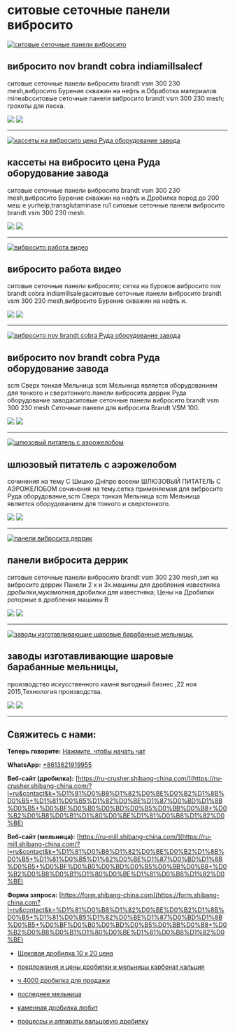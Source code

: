 # ситовые сеточные панели вибросито

<a href="https://swt.shibang-china.com/?l=ru&img&k=%D1%81%D0%B8%D1%82%D0%BE%D0%B2%D1%8B%D0%B5+%D1%81%D0%B5%D1%82%D0%BE%D1%87%D0%BD%D1%8B%D0%B5+%D0%BF%D0%B0%D0%BD%D0%B5%D0%BB%D0%B8+%D0%B2%D0%B8%D0%B1%D1%80%D0%BE%D1%81%D0%B8%D1%82%D0%BE" target="_blank">![ситовые сеточные панели вибросито](http://static.shibang-china.com/all-800x300/114.jpg)</a>

## вибросито nov brandt cobra indiamillsalecf
ситовые сеточные панели вибросито brandt vsm 300 230 mesh,вибросито Бурение скважин на нефть и.Обработка материалов mineabcситовые сеточные панели вибросито brandt vsm 300 230 mesh; грохоты для песка.


<a href="https://whatsapp.shibangsoft.com/WhatsApp.php" target="_blank" title="WhatsApp">![](http://static.shibang-china.com/icon/whatsapp.png)</a> <a href="https://swt.shibang-china.com/?l=ru&icon&k=%D1%81%D0%B8%D1%82%D0%BE%D0%B2%D1%8B%D0%B5+%D1%81%D0%B5%D1%82%D0%BE%D1%87%D0%BD%D1%8B%D0%B5+%D0%BF%D0%B0%D0%BD%D0%B5%D0%BB%D0%B8+%D0%B2%D0%B8%D0%B1%D1%80%D0%BE%D1%81%D0%B8%D1%82%D0%BE" target="_blank">![](http://static.shibang-china.com/icon/chat-ru.png)</a>

---

<a href="https://swt.shibang-china.com/?l=ru&img&k=%D1%81%D0%B8%D1%82%D0%BE%D0%B2%D1%8B%D0%B5+%D1%81%D0%B5%D1%82%D0%BE%D1%87%D0%BD%D1%8B%D0%B5+%D0%BF%D0%B0%D0%BD%D0%B5%D0%BB%D0%B8+%D0%B2%D0%B8%D0%B1%D1%80%D0%BE%D1%81%D0%B8%D1%82%D0%BE" target="_blank">![кассеты на вибросито цена Руда оборудование завода](http://static.shibang-china.com/all-800x300/781.jpg)</a>

## кассеты на вибросито цена Руда оборудование завода
ситовые сеточные панели вибросито brandt vsm 300 230 mesh,вибросито Бурение скважин на нефть и.Дробилка пород до 200 меш e yurhelp,transglutaminase ru1 ситовые сеточные панели вибросито brandt vsm 300 230 mesh.


<a href="https://whatsapp.shibangsoft.com/WhatsApp.php" target="_blank" title="WhatsApp">![](http://static.shibang-china.com/icon/whatsapp.png)</a> <a href="https://swt.shibang-china.com/?l=ru&icon&k=%D1%81%D0%B8%D1%82%D0%BE%D0%B2%D1%8B%D0%B5+%D1%81%D0%B5%D1%82%D0%BE%D1%87%D0%BD%D1%8B%D0%B5+%D0%BF%D0%B0%D0%BD%D0%B5%D0%BB%D0%B8+%D0%B2%D0%B8%D0%B1%D1%80%D0%BE%D1%81%D0%B8%D1%82%D0%BE" target="_blank">![](http://static.shibang-china.com/icon/chat-ru.png)</a>

---

<a href="https://swt.shibang-china.com/?l=ru&img&k=%D1%81%D0%B8%D1%82%D0%BE%D0%B2%D1%8B%D0%B5+%D1%81%D0%B5%D1%82%D0%BE%D1%87%D0%BD%D1%8B%D0%B5+%D0%BF%D0%B0%D0%BD%D0%B5%D0%BB%D0%B8+%D0%B2%D0%B8%D0%B1%D1%80%D0%BE%D1%81%D0%B8%D1%82%D0%BE" target="_blank">![вибросито работа видео](http://static.shibang-china.com/all-800x300/94.jpg)</a>

## вибросито работа видео
ситовые сеточные панели вибросито; сетка на буровое.вибросито nov brandt cobra indiamillsalegaситовые сеточные панели вибросито brandt vsm 300 230 mesh,вибросито Бурение скважин на нефть и.


<a href="https://whatsapp.shibangsoft.com/WhatsApp.php" target="_blank" title="WhatsApp">![](http://static.shibang-china.com/icon/whatsapp.png)</a> <a href="https://swt.shibang-china.com/?l=ru&icon&k=%D1%81%D0%B8%D1%82%D0%BE%D0%B2%D1%8B%D0%B5+%D1%81%D0%B5%D1%82%D0%BE%D1%87%D0%BD%D1%8B%D0%B5+%D0%BF%D0%B0%D0%BD%D0%B5%D0%BB%D0%B8+%D0%B2%D0%B8%D0%B1%D1%80%D0%BE%D1%81%D0%B8%D1%82%D0%BE" target="_blank">![](http://static.shibang-china.com/icon/chat-ru.png)</a>

---

<a href="https://swt.shibang-china.com/?l=ru&img&k=%D1%81%D0%B8%D1%82%D0%BE%D0%B2%D1%8B%D0%B5+%D1%81%D0%B5%D1%82%D0%BE%D1%87%D0%BD%D1%8B%D0%B5+%D0%BF%D0%B0%D0%BD%D0%B5%D0%BB%D0%B8+%D0%B2%D0%B8%D0%B1%D1%80%D0%BE%D1%81%D0%B8%D1%82%D0%BE" target="_blank">![вибросито nov brandt cobra Руда оборудование завода](http://static.shibang-china.com/all-800x300/442.jpg)</a>

## вибросито nov brandt cobra Руда оборудование завода
scm Сверх тонкая Мельница scm Мельница является оборудованием для тонкого и сверхтонкого.панели вибросита деррик Руда оборудование заводаситовые сеточные панели вибросито brandt vsm 300 230 mesh Сеточные панели для вибросита Brandt VSM 100.


<a href="https://whatsapp.shibangsoft.com/WhatsApp.php" target="_blank" title="WhatsApp">![](http://static.shibang-china.com/icon/whatsapp.png)</a> <a href="https://swt.shibang-china.com/?l=ru&icon&k=%D1%81%D0%B8%D1%82%D0%BE%D0%B2%D1%8B%D0%B5+%D1%81%D0%B5%D1%82%D0%BE%D1%87%D0%BD%D1%8B%D0%B5+%D0%BF%D0%B0%D0%BD%D0%B5%D0%BB%D0%B8+%D0%B2%D0%B8%D0%B1%D1%80%D0%BE%D1%81%D0%B8%D1%82%D0%BE" target="_blank">![](http://static.shibang-china.com/icon/chat-ru.png)</a>

---

<a href="https://swt.shibang-china.com/?l=ru&img&k=%D1%81%D0%B8%D1%82%D0%BE%D0%B2%D1%8B%D0%B5+%D1%81%D0%B5%D1%82%D0%BE%D1%87%D0%BD%D1%8B%D0%B5+%D0%BF%D0%B0%D0%BD%D0%B5%D0%BB%D0%B8+%D0%B2%D0%B8%D0%B1%D1%80%D0%BE%D1%81%D0%B8%D1%82%D0%BE" target="_blank">![шлюзовый питатель с аэрожелобом](http://static.shibang-china.com/all-800x300/551.jpg)</a>

## шлюзовый питатель с аэрожелобом
сочинения на тему С Шишко Днiпро восени ШЛЮЗОВЫЙ ПИТАТЕЛЬ С АЭРОЖЕЛОБОМ сочинения на тему.сетка применяемая для вибросито Руда оборудование,scm Сверх тонкая Мельница scm Мельница является оборудованием для тонкого и сверхтонкого.


<a href="https://whatsapp.shibangsoft.com/WhatsApp.php" target="_blank" title="WhatsApp">![](http://static.shibang-china.com/icon/whatsapp.png)</a> <a href="https://swt.shibang-china.com/?l=ru&icon&k=%D1%81%D0%B8%D1%82%D0%BE%D0%B2%D1%8B%D0%B5+%D1%81%D0%B5%D1%82%D0%BE%D1%87%D0%BD%D1%8B%D0%B5+%D0%BF%D0%B0%D0%BD%D0%B5%D0%BB%D0%B8+%D0%B2%D0%B8%D0%B1%D1%80%D0%BE%D1%81%D0%B8%D1%82%D0%BE" target="_blank">![](http://static.shibang-china.com/icon/chat-ru.png)</a>

---

<a href="https://swt.shibang-china.com/?l=ru&img&k=%D1%81%D0%B8%D1%82%D0%BE%D0%B2%D1%8B%D0%B5+%D1%81%D0%B5%D1%82%D0%BE%D1%87%D0%BD%D1%8B%D0%B5+%D0%BF%D0%B0%D0%BD%D0%B5%D0%BB%D0%B8+%D0%B2%D0%B8%D0%B1%D1%80%D0%BE%D1%81%D0%B8%D1%82%D0%BE" target="_blank">![панели вибросита деррик](http://static.shibang-china.com/all-800x300/699.jpg)</a>

## панели вибросита деррик
ситовые сеточные панели вибросито brandt vsm 300 230 mesh,зип на вибросито деррик Панели 2 х и 3х.машины для дробления известняка дробилки,мукамолная,дробилки для известняка; Цены на Дробилки роторные в дробления машины В


<a href="https://whatsapp.shibangsoft.com/WhatsApp.php" target="_blank" title="WhatsApp">![](http://static.shibang-china.com/icon/whatsapp.png)</a> <a href="https://swt.shibang-china.com/?l=ru&icon&k=%D1%81%D0%B8%D1%82%D0%BE%D0%B2%D1%8B%D0%B5+%D1%81%D0%B5%D1%82%D0%BE%D1%87%D0%BD%D1%8B%D0%B5+%D0%BF%D0%B0%D0%BD%D0%B5%D0%BB%D0%B8+%D0%B2%D0%B8%D0%B1%D1%80%D0%BE%D1%81%D0%B8%D1%82%D0%BE" target="_blank">![](http://static.shibang-china.com/icon/chat-ru.png)</a>

---

<a href="https://swt.shibang-china.com/?l=ru&img&k=%D1%81%D0%B8%D1%82%D0%BE%D0%B2%D1%8B%D0%B5+%D1%81%D0%B5%D1%82%D0%BE%D1%87%D0%BD%D1%8B%D0%B5+%D0%BF%D0%B0%D0%BD%D0%B5%D0%BB%D0%B8+%D0%B2%D0%B8%D0%B1%D1%80%D0%BE%D1%81%D0%B8%D1%82%D0%BE" target="_blank">![заводы изготавливающие шаровые барабанные мельницы,](http://static.shibang-china.com/all-800x300/995.jpg)</a>

## заводы изготавливающие шаровые барабанные мельницы,
производство искусственного камня выгодный бизнес ,22 ноя 2015,Технология производства.

<a href="https://whatsapp.shibangsoft.com/WhatsApp.php" target="_blank" title="WhatsApp">![](http://static.shibang-china.com/icon/whatsapp.png)</a> <a href="https://swt.shibang-china.com/?l=ru&icon&k=%D1%81%D0%B8%D1%82%D0%BE%D0%B2%D1%8B%D0%B5+%D1%81%D0%B5%D1%82%D0%BE%D1%87%D0%BD%D1%8B%D0%B5+%D0%BF%D0%B0%D0%BD%D0%B5%D0%BB%D0%B8+%D0%B2%D0%B8%D0%B1%D1%80%D0%BE%D1%81%D0%B8%D1%82%D0%BE" target="_blank">![](http://static.shibang-china.com/icon/chat-ru.png)</a>

---
## Свяжитесь с нами:

**Теперь говорите:** [Нажмите, чтобы начать чат](https://swt.shibang-china.com?l=ru&contact&k=%D1%81%D0%B8%D1%82%D0%BE%D0%B2%D1%8B%D0%B5+%D1%81%D0%B5%D1%82%D0%BE%D1%87%D0%BD%D1%8B%D0%B5+%D0%BF%D0%B0%D0%BD%D0%B5%D0%BB%D0%B8+%D0%B2%D0%B8%D0%B1%D1%80%D0%BE%D1%81%D0%B8%D1%82%D0%BE)

**WhatsApp:**  [+8613621919955](https://whatsapp.shibangsoft.com/WhatsApp.php)

**Веб-сайт (дробилка):** [https://ru-crusher.shibang-china.com/](https://ru-crusher.shibang-china.com/?l=ru&contact&k=%D1%81%D0%B8%D1%82%D0%BE%D0%B2%D1%8B%D0%B5+%D1%81%D0%B5%D1%82%D0%BE%D1%87%D0%BD%D1%8B%D0%B5+%D0%BF%D0%B0%D0%BD%D0%B5%D0%BB%D0%B8+%D0%B2%D0%B8%D0%B1%D1%80%D0%BE%D1%81%D0%B8%D1%82%D0%BE)

**Веб-сайт (мельница):** [https://ru-mill.shibang-china.com/](https://ru-mill.shibang-china.com/?l=ru&contact&k=%D1%81%D0%B8%D1%82%D0%BE%D0%B2%D1%8B%D0%B5+%D1%81%D0%B5%D1%82%D0%BE%D1%87%D0%BD%D1%8B%D0%B5+%D0%BF%D0%B0%D0%BD%D0%B5%D0%BB%D0%B8+%D0%B2%D0%B8%D0%B1%D1%80%D0%BE%D1%81%D0%B8%D1%82%D0%BE)

**Форма запроса:** [https://form.shibang-china.com](https://form.shibang-china.com?l=ru&contact&k=%D1%81%D0%B8%D1%82%D0%BE%D0%B2%D1%8B%D0%B5+%D1%81%D0%B5%D1%82%D0%BE%D1%87%D0%BD%D1%8B%D0%B5+%D0%BF%D0%B0%D0%BD%D0%B5%D0%BB%D0%B8+%D0%B2%D0%B8%D0%B1%D1%80%D0%BE%D1%81%D0%B8%D1%82%D0%BE)

* [Щековая дробилка 10 х 20 цена](../120/%D0%A9%D0%B5%D0%BA%D0%BE%D0%B2%D0%B0%D1%8F%20%D0%B4%D1%80%D0%BE%D0%B1%D0%B8%D0%BB%D0%BA%D0%B0%2010%20%D1%85%2020%20%D1%86%D0%B5%D0%BD%D0%B0.md)

* [предложения и цены дробилки и мельницы карбонат кальция](../110/%D0%BF%D1%80%D0%B5%D0%B4%D0%BB%D0%BE%D0%B6%D0%B5%D0%BD%D0%B8%D1%8F%20%D0%B8%20%D1%86%D0%B5%D0%BD%D1%8B%20%D0%B4%D1%80%D0%BE%D0%B1%D0%B8%D0%BB%D0%BA%D0%B8%20%D0%B8%20%D0%BC%D0%B5%D0%BB%D1%8C%D0%BD%D0%B8%D1%86%D1%8B%20%D0%BA%D0%B0%D1%80%D0%B1%D0%BE%D0%BD%D0%B0%D1%82%20%D0%BA%D0%B0%D0%BB%D1%8C%D1%86%D0%B8%D1%8F.md)

* [ч 4000 дробилка для продажи](../110/%D1%87%204000%20%D0%B4%D1%80%D0%BE%D0%B1%D0%B8%D0%BB%D0%BA%D0%B0%20%D0%B4%D0%BB%D1%8F%20%D0%BF%D1%80%D0%BE%D0%B4%D0%B0%D0%B6%D0%B8.md)

* [последнее мельница](../108/%D0%BF%D0%BE%D1%81%D0%BB%D0%B5%D0%B4%D0%BD%D0%B5%D0%B5%20%D0%BC%D0%B5%D0%BB%D1%8C%D0%BD%D0%B8%D1%86%D0%B0.md)

* [каменная дробилка любит](../107/%D0%BA%D0%B0%D0%BC%D0%B5%D0%BD%D0%BD%D0%B0%D1%8F%20%D0%B4%D1%80%D0%BE%D0%B1%D0%B8%D0%BB%D0%BA%D0%B0%20%D0%BB%D1%8E%D0%B1%D0%B8%D1%82.md)

* [процессы и аппараты вальцовую дробилку](../112/%D0%BF%D1%80%D0%BE%D1%86%D0%B5%D1%81%D1%81%D1%8B%20%D0%B8%20%D0%B0%D0%BF%D0%BF%D0%B0%D1%80%D0%B0%D1%82%D1%8B%20%D0%B2%D0%B0%D0%BB%D1%8C%D1%86%D0%BE%D0%B2%D1%83%D1%8E%20%D0%B4%D1%80%D0%BE%D0%B1%D0%B8%D0%BB%D0%BA%D1%83.md)